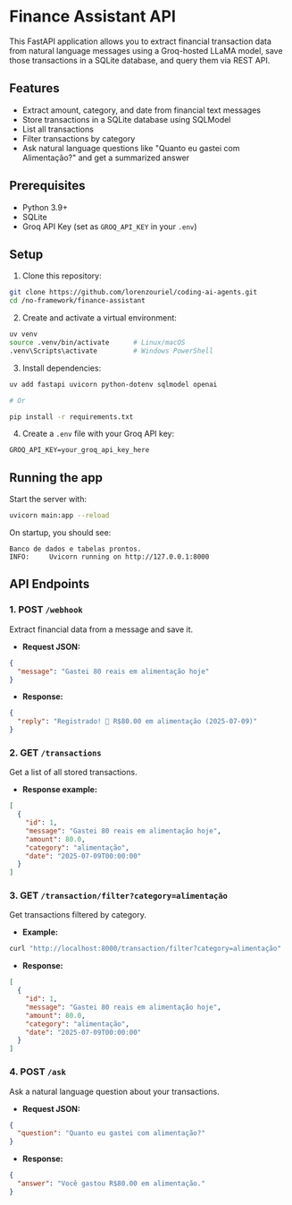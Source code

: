 # Finance Assistant API
This FastAPI application allows you to extract financial transaction data from natural language messages using a Groq-hosted LLaMA model, save those transactions in a SQLite database, and query them via REST API.

## Features
- Extract amount, category, and date from financial text messages  
- Store transactions in a SQLite database using SQLModel  
- List all transactions  
- Filter transactions by category  
- Ask natural language questions like "Quanto eu gastei com Alimentação?" and get a summarized answer

## Prerequisites
- Python 3.9+  
- SQLite  
- Groq API Key (set as `GROQ_API_KEY` in your `.env`)  

## Setup
1. Clone this repository:
```bash
git clone https://github.com/lorenzouriel/coding-ai-agents.git
cd /no-framework/finance-assistant
```

2. Create and activate a virtual environment:

```bash
uv venv
source .venv/bin/activate      # Linux/macOS
.venv\Scripts\activate         # Windows PowerShell
```

3. Install dependencies:
```bash
uv add fastapi uvicorn python-dotenv sqlmodel openai

# Or

pip install -r requirements.txt
```

4. Create a `.env` file with your Groq API key:
```env
GROQ_API_KEY=your_groq_api_key_here
```

## Running the app
Start the server with:
```bash
uvicorn main:app --reload
```

On startup, you should see:
```
Banco de dados e tabelas prontos.
INFO:     Uvicorn running on http://127.0.0.1:8000
```

## API Endpoints
### 1. POST `/webhook`
Extract financial data from a message and save it.

* **Request JSON:**
```json
{
  "message": "Gastei 80 reais em alimentação hoje"
}
```

* **Response:**
```json
{
  "reply": "Registrado! 💸 R$80.00 em alimentação (2025-07-09)"
}
```

### 2. GET `/transactions`
Get a list of all stored transactions.

* **Response example:**
```json
[
  {
    "id": 1,
    "message": "Gastei 80 reais em alimentação hoje",
    "amount": 80.0,
    "category": "alimentação",
    "date": "2025-07-09T00:00:00"
  }
]
```

### 3. GET `/transaction/filter?category=alimentação`
Get transactions filtered by category.

* **Example:**
```bash
curl "http://localhost:8000/transaction/filter?category=alimentação"
```

* **Response:**
```json
[
  {
    "id": 1,
    "message": "Gastei 80 reais em alimentação hoje",
    "amount": 80.0,
    "category": "alimentação",
    "date": "2025-07-09T00:00:00"
  }
]
```

### 4. POST `/ask`
Ask a natural language question about your transactions.

* **Request JSON:**
```json
{
  "question": "Quanto eu gastei com alimentação?"
}
```

* **Response:**
```json
{
  "answer": "Você gastou R$80.00 em alimentação."
}
```